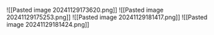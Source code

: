 ![[Pasted image 20241129173620.png]]
![[Pasted image 20241129175253.png]]
![[Pasted image 20241129181417.png]]
![[Pasted image 20241129181424.png]]